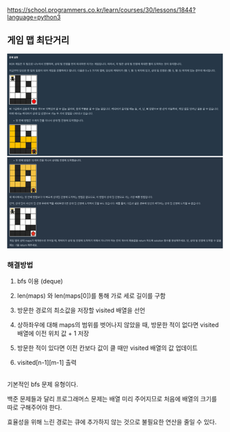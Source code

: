 https://school.programmers.co.kr/learn/courses/30/lessons/1844?language=python3

## 게임 맵 최단거리

![Alt text](image.png)
![Alt text](image-1.png)

### 해결방법

1. bfs 이용 (deque)

2. len(maps) 와 len(maps[0])를 통해 가로 세로 길이를 구함

3. 방문한 경로의 최소값을 저장할 visited 배열을 선언

4. 상하좌우에 대해 maps의 범위를 벗어나지 않았을 때, 방문한 적이 없다면 visited	 배열에 이전 위치 값 + 1 저장

5. 방문한 적이 있다면 이전 칸보다 값이 클 때만 visited 배열의 값 업데이트

6. visited[n-1][m-1] 출력

<br>
기본적인 bfs 문제 유형이다.

백준 문제들과 달리 프로그래머스 문제는 배열 미리 주어지므로 처음에 배열의 크기를 따로 구해주어야 한다.

효율성을 위해 느린 경로는 큐에 추가하지 않는 것으로 불필요한 연산을 줄일 수 있다.